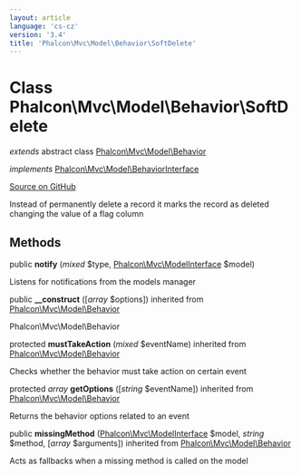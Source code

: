 ```yaml
---
layout: article
language: 'cs-cz'
version: '3.4'
title: 'Phalcon\Mvc\Model\Behavior\SoftDelete'
---
```


# Class **Phalcon\Mvc\Model\Behavior\SoftDelete**

*extends* abstract class [Phalcon\Mvc\Model\Behavior](/3.4/en/api/Phalcon_Mvc_Model_Behavior)

*implements* [Phalcon\Mvc\Model\BehaviorInterface](/3.4/en/api/Phalcon_Mvc_Model_BehaviorInterface)

<a href="https://github.com/phalcon/cphalcon/tree/v3.4.0/phalcon/mvc/model/behavior/softdelete.zep" class="btn btn-default btn-sm">Source on GitHub</a>

Instead of permanently delete a record it marks the record as deleted changing the value of a flag column

## Methods

public **notify** (*mixed* $type, [Phalcon\Mvc\ModelInterface](/3.4/en/api/Phalcon_Mvc_ModelInterface) $model)

Listens for notifications from the models manager

public **__construct** ([*array* $options]) inherited from [Phalcon\Mvc\Model\Behavior](/3.4/en/api/Phalcon_Mvc_Model_Behavior)

Phalcon\Mvc\Model\Behavior

protected **mustTakeAction** (*mixed* $eventName) inherited from [Phalcon\Mvc\Model\Behavior](/3.4/en/api/Phalcon_Mvc_Model_Behavior)

Checks whether the behavior must take action on certain event

protected *array* **getOptions** ([*string* $eventName]) inherited from [Phalcon\Mvc\Model\Behavior](/3.4/en/api/Phalcon_Mvc_Model_Behavior)

Returns the behavior options related to an event

public **missingMethod** ([Phalcon\Mvc\ModelInterface](/3.4/en/api/Phalcon_Mvc_ModelInterface) $model, *string* $method, [*array* $arguments]) inherited from [Phalcon\Mvc\Model\Behavior](/3.4/en/api/Phalcon_Mvc_Model_Behavior)

Acts as fallbacks when a missing method is called on the model